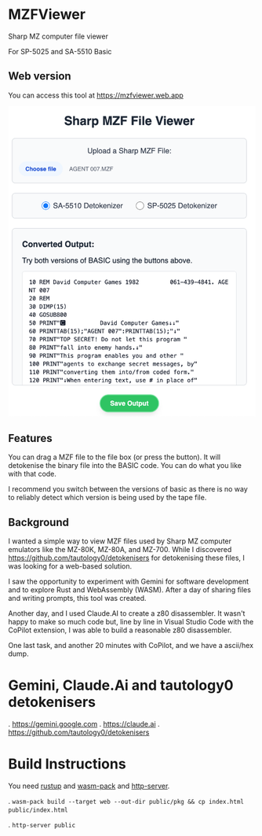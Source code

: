 # MZFViewer
Sharp MZ computer file viewer

For SP-5025 and SA-5510 Basic

## Web version

You can access this tool at https://mzfviewer.web.app

![screenshot of the website](screenshot.png)

## Features

You can drag a MZF file to the file box (or press the button).  It will detokenise the binary file into the BASIC code. You can do what you like with that code.

I recommend you switch between the versions of basic as there is no way to reliably detect which version is being used by the tape file.

## Background
I wanted a simple way to view MZF files used by Sharp MZ computer emulators like the MZ-80K, MZ-80A, and MZ-700. While I discovered https://github.com/tautology0/detokenisers for detokenising these files, I was looking for a web-based solution.

I saw the opportunity to experiment with Gemini for software development and to explore Rust and WebAssembly (WASM). After a day of sharing files and writing prompts, this tool was created.

Another day, and I used Claude.AI to create a z80 disassembler.  It wasn't happy to make so much code but, line by line in Visual Studio Code with the CoPilot extension, I was able to build a reasonable z80 disassembler.

One last task, and another 20 minutes with CoPilot, and we have a ascii/hex dump.

# Gemini, Claude.Ai and tautology0 detokenisers
. https://gemini.google.com
. https://claude.ai
. https://github.com/tautology0/detokenisers

# Build Instructions

You need [rustup](https://www.rust-lang.org/tools/install) and [wasm-pack](https://rustwasm.github.io/wasm-pack/installer/) and [http-server](https://www.npmjs.com/package/http-server).

. `wasm-pack build --target web --out-dir public/pkg && cp index.html public/index.html`

. `http-server public`